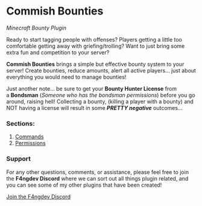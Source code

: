 # Commish Bounties

*Minecraft Bounty Plugin*

Ready to start tagging people with offenses? Players getting a little too comfortable getting away with griefing/trolling? Want to just bring some extra fun and competition to your server?

**Commish Bounties** brings a simple but effective bounty system to your server! Create bounties, reduce amounts, alert all active players... just about everything you would need to manage bounties!

Just another note... be sure to get your **Bounty Hunter License** from a **Bondsman** (*Someone who has the bondsman permissions*) before you go around, raising hell! Collecting a bounty, (killing a player with a bounty) and NOT having a license will result in some ***PRETTY negative*** outcomes...

### Sections:
1. [Commands](commands.md)
2. [Permissions](permissions.md)

### Support
For any other questions, comments, or assistance, please feel free to join the **F4ngdev Discord** where we can sort out all things plugin related, and you can see some of my other plugins that have been created!

[Join the F4ngdev Discord](https://discord.gg/k28sR69n5f)
